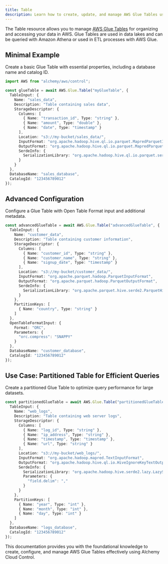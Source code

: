 ```yaml
---
title: Table
description: Learn how to create, update, and manage AWS Glue Tables using Alchemy Cloud Control.
---
```


The Table resource allows you to manage [AWS Glue Tables](https://docs.aws.amazon.com/glue/latest/userguide/) for organizing and accessing your data in AWS. Glue Tables are used in data lakes and can be queried with Amazon Athena or used in ETL processes with AWS Glue.

## Minimal Example

Create a basic Glue Table with essential properties, including a database name and catalog ID.

```ts
import AWS from "alchemy/aws/control";

const glueTable = await AWS.Glue.Table("myGlueTable", {
  TableInput: {
    Name: "sales_data",
    Description: "Table containing sales data",
    StorageDescriptor: {
      Columns: [
        { Name: "transaction_id", Type: "string" },
        { Name: "amount", Type: "double" },
        { Name: "date", Type: "timestamp" }
      ],
      Location: "s3://my-bucket/sales_data/",
      InputFormat: "org.apache.hadoop.hive.ql.io.parquet.MapredParquetInputFormat",
      OutputFormat: "org.apache.hadoop.hive.ql.io.parquet.MapredParquetOutputFormat",
      SerdeInfo: {
        SerializationLibrary: "org.apache.hadoop.hive.ql.io.parquet.serde.ParquetSerDe"
      }
    }
  },
  DatabaseName: "sales_database",
  CatalogId: "123456789012"
});
```

## Advanced Configuration

Configure a Glue Table with Open Table Format input and additional metadata.

```ts
const advancedGlueTable = await AWS.Glue.Table("advancedGlueTable", {
  TableInput: {
    Name: "customer_data",
    Description: "Table containing customer information",
    StorageDescriptor: {
      Columns: [
        { Name: "customer_id", Type: "string" },
        { Name: "customer_name", Type: "string" },
        { Name: "signup_date", Type: "timestamp" }
      ],
      Location: "s3://my-bucket/customer_data/",
      InputFormat: "org.apache.parquet.hadoop.ParquetInputFormat",
      OutputFormat: "org.apache.parquet.hadoop.ParquetOutputFormat",
      SerdeInfo: {
        SerializationLibrary: "org.apache.parquet.hive.serde2.ParquetHiveSerDe"
      }
    },
    PartitionKeys: [
      { Name: "country", Type: "string" }
    ]
  },
  OpenTableFormatInput: {
    Format: "ORC",
    Parameters: {
      "orc.compress": "SNAPPY"
    }
  },
  DatabaseName: "customer_database",
  CatalogId: "123456789012"
});
```

## Use Case: Partitioned Table for Efficient Queries

Create a partitioned Glue Table to optimize query performance for large datasets.

```ts
const partitionedGlueTable = await AWS.Glue.Table("partitionedGlueTable", {
  TableInput: {
    Name: "web_logs",
    Description: "Table containing web server logs",
    StorageDescriptor: {
      Columns: [
        { Name: "log_id", Type: "string" },
        { Name: "ip_address", Type: "string" },
        { Name: "timestamp", Type: "timestamp" },
        { Name: "url", Type: "string" }
      ],
      Location: "s3://my-bucket/web_logs/",
      InputFormat: "org.apache.hadoop.mapred.TextInputFormat",
      OutputFormat: "org.apache.hadoop.hive.ql.io.HiveIgnoreKeyTextOutputFormat",
      SerdeInfo: {
        SerializationLibrary: "org.apache.hadoop.hive.serde2.lazy.LazySimpleSerDe",
        Parameters: {
          "field.delim": ","
        }
      }
    },
    PartitionKeys: [
      { Name: "year", Type: "int" },
      { Name: "month", Type: "int" },
      { Name: "day", Type: "int" }
    ]
  },
  DatabaseName: "logs_database",
  CatalogId: "123456789012"
});
``` 

This documentation provides you with the foundational knowledge to create, configure, and manage AWS Glue Tables effectively using Alchemy Cloud Control.
